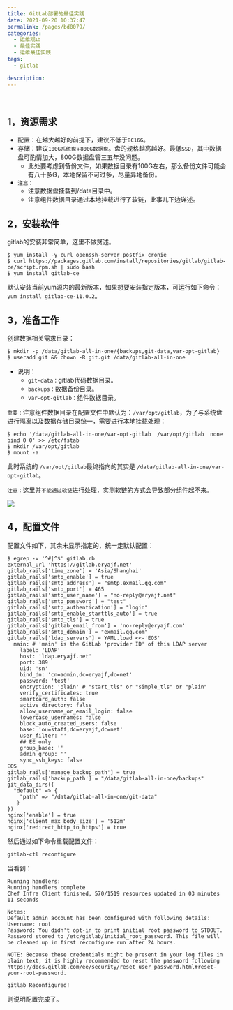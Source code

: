 ```yaml
---
title: GitLab部署的最佳实践
date: 2021-09-20 10:37:47
permalink: /pages/bd0079/
categories:
  - 运维观止
  - 最佳实践
  - 运维最佳实践
tags:
  - gitlab

description:
---
```


<br><ArticleTopAd></ArticleTopAd>


## 1，资源需求

- 配置：在越大越好的前提下，建议不低于`8C16G`。
- 存储：建议`100G系统盘`+`800G数据盘`。盘的规格越高越好。最低`SSD`，其中数据盘可酌情加大，800G数据盘管三五年没问题。
  - 此处要考虑到备份文件，如果数据目录有100G左右，那么备份文件可能会有八十多G，本地保留不可过多，尽量异地备份。
- `注意：`
  - 注意数据盘挂载到/data目录中。
  - 注意组件数据目录通过本地挂载进行了软链，此事儿下边详述。

## 2，安装软件

gitlab的安装非常简单，这里不做赘述。

```
$ yum install -y curl openssh-server postfix cronie
$ curl https://packages.gitlab.com/install/repositories/gitlab/gitlab-ce/script.rpm.sh | sudo bash
$ yum install gitlab-ce
```

默认安装当前yum源内的最新版本，如果想要安装指定版本，可运行如下命令：`yum install gitlab-ce-11.0.2`。

## 3，准备工作

创建数据相关需求目录：

```
$ mkdir -p /data/gitlab-all-in-one/{backups,git-data,var-opt-gitlab}
$ useradd git && chown -R git.git /data/gitlab-all-in-one
```

- 说明：
  - `git-data：`gitlab代码数据目录。
  - `backups：`数据备份目录。
  - `var-opt-gitlab：`组件数据目录。

`重要：`注意组件数据目录在配置文件中默认为：`/var/opt/gitlab`，为了与系统盘进行隔离以及数据存储目录统一，需要进行本地挂载处理：

```
$ echo '/data/gitlab-all-in-one/var-opt-gitlab  /var/opt/gitlab  none bind 0 0' >> /etc/fstab
$ mkdir /var/opt/gitlab
$ mount -a
```

此时系统的 `/var/opt/gitlab`最终指向的其实是 `/data/gitlab-all-in-one/var-opt-gitlab`。

`注意：`这里并`不能通过软链`进行处理，实测软链的方式会导致部分组件起不来。

![](http://t.eryajf.net/imgs/2021/09/0f9814766abf42ae.jpg)

## 4，配置文件

配置文件如下，其余未显示指定的，统一走默认配置：

```
$ egrep -v '^#|^$' gitlab.rb
external_url 'https://gitlab.eryajf.net'
gitlab_rails['time_zone'] = 'Asia/Shanghai'
gitlab_rails['smtp_enable'] = true
gitlab_rails['smtp_address'] = "smtp.exmail.qq.com"
gitlab_rails['smtp_port'] = 465
gitlab_rails['smtp_user_name'] = "no-reply@eryajf.net"
gitlab_rails['smtp_password'] = "test"
gitlab_rails['smtp_authentication'] = "login"
gitlab_rails['smtp_enable_starttls_auto'] = true
gitlab_rails['smtp_tls'] = true
gitlab_rails['gitlab_email_from'] = 'no-reply@eryajf.com'
gitlab_rails['smtp_domain'] = "exmail.qq.com"
gitlab_rails['ldap_servers'] = YAML.load <<-'EOS'
  main: # 'main' is the GitLab 'provider ID' of this LDAP server
    label: 'LDAP'
    host: 'ldap.eryajf.net'
    port: 389
    uid: 'sn'
    bind_dn: 'cn=admin,dc=eryajf,dc=net'
    password: 'test'
    encryption: 'plain' # "start_tls" or "simple_tls" or "plain"
    verify_certificates: true
    smartcard_auth: false
    active_directory: false
    allow_username_or_email_login: false
    lowercase_usernames: false
    block_auto_created_users: false
    base: 'ou=staff,dc=eryajf,dc=net'
    user_filter: ''
    ## EE only
    group_base: ''
    admin_group: ''
    sync_ssh_keys: false
EOS
gitlab_rails['manage_backup_path'] = true
gitlab_rails['backup_path'] = "/data/gitlab-all-in-one/backups"
git_data_dirs({
  "default" => {
    "path" => "/data/gitlab-all-in-one/git-data"
   }
})
nginx['enable'] = true
nginx['client_max_body_size'] = '512m'
nginx['redirect_http_to_https'] = true
```

然后通过如下命令重载配置文件：

```
gitlab-ctl reconfigure
```

当看到：

```
Running handlers:
Running handlers complete
Chef Infra Client finished, 570/1519 resources updated in 03 minutes 11 seconds

Notes:
Default admin account has been configured with following details:
Username: root
Password: You didn't opt-in to print initial root password to STDOUT.
Password stored to /etc/gitlab/initial_root_password. This file will be cleaned up in first reconfigure run after 24 hours.

NOTE: Because these credentials might be present in your log files in plain text, it is highly recommended to reset the password following https://docs.gitlab.com/ee/security/reset_user_password.html#reset-your-root-password.

gitlab Reconfigured!
```

则说明配置完成了。

<br><ArticleTopAd></ArticleTopAd>
